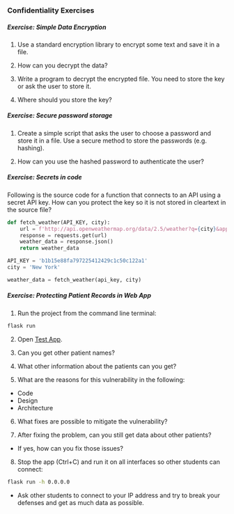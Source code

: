 ### Confidentiality Exercises

##### Exercise: Simple Data Encryption

1. Use a standard encryption library to encrypt some text and save it in a file.

2. How can you decrypt the data?

3. Write a program to decrypt the encrypted file. You need to store the key or ask the user to store it. 

4. Where should you store the key?


##### Exercise: Secure password storage

1. Create a simple script that asks the user to choose a password and store it in a file. Use a secure method to store the passwords (e.g. hashing).

2. How can you use the hashed password to authenticate the user?

##### Exercise: Secrets in code

Following is the source code for a function that connects to an API using a secret API key. How can you protect the key so it is not stored in cleartext in the source file?

```python
def fetch_weather(API_KEY, city):
    url = f'http://api.openweathermap.org/data/2.5/weather?q={city}&appid={api_key}&units=metric'
    response = requests.get(url)
    weather_data = response.json()
    return weather_data

API_KEY = 'b1b15e88fa797225412429c1c50c122a1'
city = 'New York' 

weather_data = fetch_weather(api_key, city)
```

##### Exercise: Protecting Patient Records in Web App

1. Run the project from the command line terminal: 

```bash
flask run
```

2. Open [Test App](http://127.0.0.1:5000/). 

3. Can you get other patient names?

4. What other information about the patients can you get?

5. What are the reasons for this vulnerability in the following:
- Code 
- Design
- Architecture 

6. What fixes are possible to mitigate the vulnerability?

7. After fixing the problem, can you still get data about other patients?

- If yes, how can you fix those issues?

8. Stop the app (Ctrl+C) and run it on all interfaces so other students can connect:

```bash
flask run -h 0.0.0.0
```

- Ask other students to connect to your IP address and try to break your defenses and get as much data as possible. 




